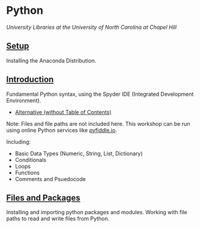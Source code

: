 # Python
*University Libraries at the University of North Carolina at Chapel Hill*

## [Setup](Setup.html)

Installing the Anaconda Distribution.

## [Introduction](Intro/Introduction.html)
Fundamental Python syntax, using the Spyder IDE (Integrated Development Environment). 
* [Alternative (without Table of Contents)](Intro/Introduction-nocontents.html)

Note: Files and file paths are not included here.  This workshop can be run using online Python services like [pyfiddle.io](pyfiddle.io).

Including:

* Basic Data Types (Numeric, String, List, Dictionary)
* Conditionals
* Loops
* Functions
* Comments and Psuedocode

## [Files and Packages](Files_Packages/Files_Packages.html)

Installing and importing python packages and modules.  Working with file paths to read and write files from Python.
